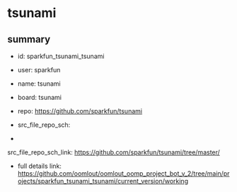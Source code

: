 # tsunami
 
## summary 
* id: sparkfun_tsunami_tsunami
* user: sparkfun
* name: tsunami
* board: tsunami
* repo: https://github.com/sparkfun/tsunami



* src_file_repo_sch: 
*
 src_file_repo_sch_link: https://github.com/sparkfun/tsunami/tree/master/
* full details link: https://github.com/oomlout/oomlout_oomp_project_bot_v_2/tree/main/projects/sparkfun_tsunami_tsunami/current_version/working  






